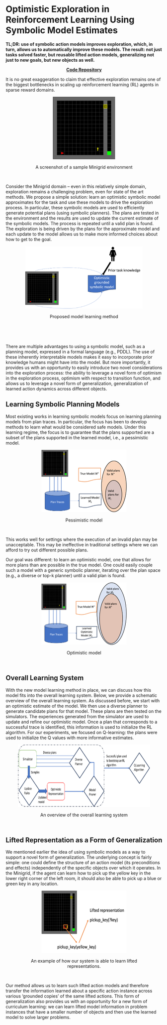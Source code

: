 # Optimistic Exploration in Reinforcement Learning Using Symbolic Model Estimates

**TL;DR: use of symbolic action models improves exploration, which, in turn, allows us to automatically improve these models. The result: not just tasks solved faster, but reusable lifted action models, generalizing not just to new goals, but new objects as well.**

**<p style="text-align: center;">[Code Repository](https://github.com/sarathsreedharan/ModelLearner)</p>**

It is no great exaggeration to claim that effective exploration remains one of the biggest bottlenecks in scaling up reinforcement learning (RL) agents in sparse reward domains. 

<figure align="center" >
    <p align="center">
    <img  src="/assets/images/figure1.jpg" width="200" height="200"
         alt="Minigrid"></p>
            <figcaption><p align="center">
A screenshot of a sample Minigrid environment
                </p></figcaption>
</figure>
<br/>



Consider the Minigrid domain – even in this relatively simple domain, exploration remains a challenging problem, even for state of the art methods. We propose a simple solution: learn an optimistic symbolic model approximates for the task and use these models to drive the exploration process. In particular, these symbolic models are used to efficiently generate potential plans (using symbolic planners). The plans are tested in the environment and the results are used to update the current estimate of the symbolic models. The process is repeated until a valid plan is found. The exploration is being driven by the plans for the approximate model and each update to the model allows us to make more informed choices about how to get to the goal. 

<figure>    <p align="center">
    <img src="/assets/images/figure2.png"  width="378" height="200"
         alt="Pessimistic"></p>
    <figcaption>
            <p align="center">Proposed model learning method</p></figcaption>
</figure>
<br/>
<br/>
<br/>


There are multiple advantages to using a symbolic model, such as a planning model, expressed in a formal language (e.g., PDDL). The use of these inherently interpretable models makes it easy to incorporate prior knowledge humans might have into the model. But more importantly, it provides us with an opportunity to easily introduce two novel considerations into the exploration process: the ability to leverage a novel form of optimism in the exploration process, optimism with respect to transition function, and allows us to leverage a novel form of generalization,  generalization of learned action dynamics across different objects.





## Learning Symbolic Planning Models

Most existing works in learning symbolic models focus on learning planning models from plan traces. In particular, the focus has been to develop methods to learn what would be considered safe models. Under this learning regime, the focus is to guarantee that the plans supported are a subset of the plans supported in the learned model, i.e., a pessimistic model. 


<figure>
        <p align="center">
    <img src="/assets/images/figure3.png"  width="274" height="200"
         alt="Pessimistic"></p>
    <figcaption>    <p align="center">Pessimistic model</p></figcaption>
</figure>
<br/>


This works well for settings where the execution of an invalid plan may be unacceptable. This may be ineffective in traditional settings where we can afford to try out different possible plans. 


Our goal was different: to learn an optimistic model, one that allows for more plans than are possible in the true model.  One could easily couple such a model with a generic symbolic planner, iterating over the plan space (e.g., a diverse or top-k planner) until a valid plan is found.



<figure>
        <p align="center"><img src="/assets/images/figure4.png" width="274" height="200"
         alt="Optimistic"></p>
    <figcaption>    <p align="center">Optimistic model</p></figcaption>
</figure>
<br/>

## Overall Learning System

With the new model learning method in place, we can discuss how this model fits into the overall learning system. Below, we provide a schematic overview of the overall learning system. As discussed before, we start with an optimistic estimate of the model. We then use a diverse planner to generate candidate plans for that model. These plans are then tested on the simulators. The experiences generated from the simulator are used to update and refine our optimistic model. Once a plan that corresponds to a successful trace is identified, this information is used to initialize the RL algorithm. For our experiments, we focused on Q-learning: the plans were used to initialize the Q values with more informative estimates.

<figure>
       <p align="center"> <img src="/assets/images/overall.png"  width="636" height="200"
         alt="overall"></p>
    <figcaption>    <p align="center">An overview of the overall learning system</p></figcaption>
</figure>
<br/>


## Lifted Representation as a Form of Generalization

We mentioned earlier the idea of using symbolic models as a way to support a novel form of generalization. The underlying concept is fairly simple: one could define the structure of an action model (its preconditions and effects) independently of the specific objects over which it operates. In the Minigrid, if the agent can learn how to pick up the yellow key in the lower right corner of the left room, it should also be able to pick up a blue or green key in any location. 


<figure>
        <p align="center"><img src="/assets/images/figure5.png" width="274" height="200"
         alt="Lifted Representation"></p>
    <figcaption>    <p align="center">An example of how our system is able to learn lifted representations.</p></figcaption>
</figure>
<br/>

Our method allows us to learn such lifted action models and therefore transfer the information learned about a specific action instance across various ‘grounded copies’ of the same lifted actions. This form of generalization also provides us with an opportunity for a new form of curriculum learning: we can learn lifted model information in problem instances that have a smaller number of objects and then use the learned model to solve larger problems.

